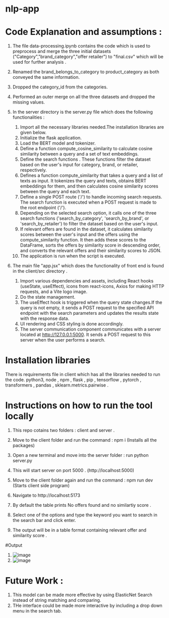 # nlp-app

# Code Explanation and assumptions :
1. The file data-processing.ipynb contains the code which is used to preprocess and merge the three initial datasets ("Category","brand_category","offer retailer") to "final.csv" which will be used for further analysis .
2. Renamed the brand_belongs_to_category to product_category as both conveyed the same information.
3. Dropped the category_id from the categories.
4. Performed an outer merge on all the three datasets and dropped the missing values. 

5. In the server directory is the server.py file which does the following functionalities :
   1. Import all the necessary libraries needed.The installation libraries are given below.
   2. Initialize the flask application.
   3. Load the BERT model and tokenizer.
   4. Define a function compute_cosine_similarity to calculate cosine similarity between a query and a set of text embeddings.
   5. Define the search functions . These functions filter the dataset based on the user's input for category, brand, or retailer, respectively.
   6. Defines a function compute_similarity that takes a query and a list of texts as input. It tokenizes the query and texts, obtains BERT embeddings for them, and then 
      calculates cosine similarity scores between the query and each text.
   7. Define a single POST route ('/') to handle incoming search requests. The search function is executed when a POST request is made to the root endpoint ('/').
   8. Depending on the selected search option, it calls one of the three search functions ('search_by_category', 'search_by_brand', or 'search_by_retailer') to filter the 
      dataset based on the user's input.
   9. If relevant offers are found in the dataset, it calculates similarity scores between the user's input and the offers using the compute_similarity function. It then 
      adds these scores to the DataFrame, sorts the offers by similarity score in descending order, and converts the relevant offers and their similarity scores to JSON.
   10. The application is run when the script is executed.

6. The main file "app.jsx" which does the functionality of front end is found in the client/src directory .
    1. Import various dependencies and assets, including React hooks (useState, useEffect), icons from react-icons, Axios for making HTTP requests, and a Vite logo image.
    2. Do the state management.
    3. The useEffect hook is triggered when the query state changes.If the query is not empty, it sends a POST request to the specified API endpoint with the search 
       parameters and updates the results state with the response data.
    4. UI rendering and CSS styling is done accordingly.
    5. The server communication component communicates with a server located at http://127.0.0.1:5000. It sends a POST request to this server when the user performs a 
       search.

# Installation libraries
There is requirements file in client which has all the libraries needed to run the code.
python3, node , npm , flask , pip , tensorflow , pytorch , transformers , pandas , sklearn.metrics.pairwise .

# Instructions on how to run the tool locally
1. This repo cotains two folders : client and server .
2. Move to the client folder and run the command : npm i (Installs all the packages)
3. Open a new terminal and move into the server folder : run python server.py
4. This will start server on port 5000 . (http://localhost:5000)

5. Move to the client folder again and run the command : npm run dev (Starts client side program)
6. Navigate to http://localhost:5173
7. By default the table prints No offers found and no similartiy score . 
8. Select one of the options and type the keyword you want to search in the search bar and click enter.
9. The output will be in a table format containing relevant offer and similarity score .

#Output 
1. ![image](https://github.com/surya-bit/nlp-app/assets/61753483/ca0f5a51-db49-418d-941d-c44d3ab4b603)
2. ![image](https://github.com/surya-bit/nlp-app/assets/61753483/808e7b7a-ab83-4dcf-b5d1-06f1d8e02a0e)

# Future Work :
1. This model can be made more effective by using ElasticNet Search instead of string matching and comparing.
2. THe interface could be made more interactive by including a drop down menu in the search tab.
